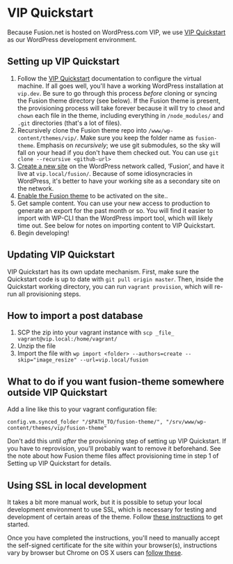 # VIP Quickstart

Because Fusion.net is hosted on WordPress.com VIP, we use [VIP Quickstart](https://github.com/Automattic/vip-quickstart) as our WordPress development environment.

## Setting up VIP Quickstart

1. Follow the <a href="https://vip.wordpress.com/documentation/quickstart/">VIP Quickstart</a> documentation to configure the virtual machine. If all goes well, you'll have a working WordPress installation at `vip.dev`. Be sure to go through this process *before* cloning or syncing the Fusion theme directory (see below). If the Fusion theme is present, the provisioning process will take forever because it will try to `chmod` and `chown` each file in the theme, including everything in `/node_modules/` and `.git` directories (that's a lot of files).
1. Recursively clone the Fusion theme repo into `/www/wp-content/themes/vip/`. Make sure you keep the folder name as `fusion-theme`. Emphasis on _recursively_; we use git submodules, so the sky will fall on your head if you don't have them checked out. You can use `git clone --recursive <github-url>`
1. <a href="http://vip.local/wp-admin/network/site-new.php">Create a new site</a> on the WordPress network called, ‘Fusion’, and have it live at `vip.local/fusion/`. Because of some idiosyncracies in WordPress, it's better to have your working site as a secondary site on the network.
1. <a href="http://vip.local/wp-admin/network/themes.php">Enable the Fusion theme</a> to be activated on the site..</li>
1. Get sample content. You can use your new access to production to generate an export for the past month or so. You will find it easier to import with WP-CLI than the WordPress import tool, which will likely time out. See below for notes on importing content to VIP Quickstart.
1. Begin developing!

## Updating VIP Quickstart

VIP Quickstart has its own update mechanism. First, make sure the Quickstart code is up to date with `git pull origin master`. Then, inside the Quickstart working directory, you can run `vagrant provision`, which will re-run all provisioning steps.

## How to import a post database

1. SCP the zip into your vagrant instance with `scp _file_ vagrant@vip.local:/home/vagrant/`
1. Unzip the file
1. Import the file with `wp import <folder> --authors=create --skip="image_resize" --url=vip.local/fusion`

## What to do if you want fusion-theme somewhere outside VIP Quickstart

Add a line like this to your vagrant configuration file:
```
config.vm.synced_folder "/$PATH_TO/fusion-theme/", "/srv/www/wp-content/themes/vip/fusion-theme"
```

Don't add this until *after* the provisioning step of setting up VIP Quickstart. If you have to reprovision, you'll probably want to remove it beforehand. See the note about how Fusion theme files affect provisioning time in step 1 of Setting up VIP Quickstart for details.

## Using SSL in local development

It takes a bit more manual work, but it is possible to setup your local development environment to use SSL, which is necessary for testing and development of certain areas of the theme. Follow <a href="https://switchcaseblog.wordpress.com/2016/02/22/creating-a-self-signed-ssl-for-local-development-with-vagrant-nginx/">these instructions</a> to get started.

Once you have completed the instructions, you'll need to manually accept the self-signed certificate for the site within your browser(s), instructions vary by browser but Chrome on OS X users can <a href="http://www.robpeck.com/2010/10/google-chrome-mac-os-x-and-self-signed-ssl-certificates/">follow these</a>.
